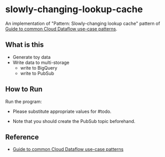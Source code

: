 # slowly-changing-lookup-cache
An implementation of "Pattern: Slowly-changing lookup cache" pattern of [Guide to common Cloud Dataflow use-case patterns](https://cloud.google.com/blog/big-data/2017/06/guide-to-common-cloud-dataflow-use-case-patterns-part-1).

## What is this
* Generate toy data
* Write data to multi-storage
	* write to BigQuery
	* write to PubSub 	

## How to Run
Run the program:  

* Please substitute appropriate values for #todo. 

* Note that you should create the PubSub topic beforehand.

## Reference
* [Guide to common Cloud Dataflow use-case patterns](https://cloud.google.com/blog/big-data/2017/06/guide-to-common-cloud-dataflow-use-case-patterns-part-1)
